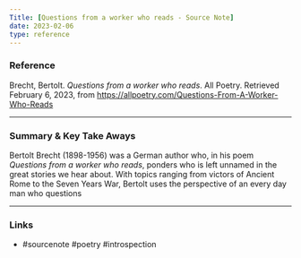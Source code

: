 ```yaml
---
Title: [Questions from a worker who reads - Source Note]
date: 2023-02-06
type: reference
---
```


### Reference 

Brecht, Bertolt. _Questions from a worker who reads_. All Poetry. Retrieved February 6, 2023, from https://allpoetry.com/Questions-From-A-Worker-Who-Reads

---

### Summary & Key Take Aways

Bertolt Brecht (1898-1956) was a German author who, in his poem *Questions from a worker who reads*, ponders who is left unnamed in the great stories we hear about. With topics ranging from victors of Ancient Rome to the Seven Years War, Bertolt uses the perspective of an every day man who questions 

--- 

### Links
- 
	#sourcenote #poetry #introspection
